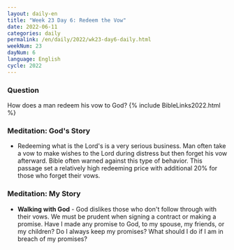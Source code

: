```yaml
---
layout: daily-en
title: "Week 23 Day 6: Redeem the Vow"
date: 2022-06-11
categories: daily
permalink: /en/daily/2022/wk23-day6-daily.html
weekNum: 23
dayNum: 6
language: English
cycle: 2022
---
```

### Question     
How does a man redeem his vow to God?
{% include BibleLinks2022.html %} 

### Meditation: God's Story   
+ Redeeming what is the Lord's is a very serious business. Man often take a vow to make wishes to the Lord during distress but then forget his vow afterward. Bible often warned against this type of behavior. This passage set a relatively high redeeming price with additional 20% for those who forget their vows. 

### Meditation: My Story   
+ **Walking with God** - God dislikes those who don't follow through with their vows. We must be prudent when signing a contract or making a promise. Have I made any promise to God, to my spouse, my friends, or my children? Do I always keep my promises? What should I do if I am in breach of my promises?
